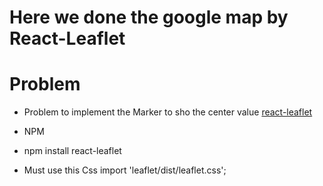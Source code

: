 # Here we done the google map by React-Leaflet 

# Problem 

* Problem to implement the Marker to sho the center value 
<a href="https://react-leaflet.js.org/">react-leaflet</a>

* NPM
* npm install react-leaflet
* Must use this Css
  import 'leaflet/dist/leaflet.css';

